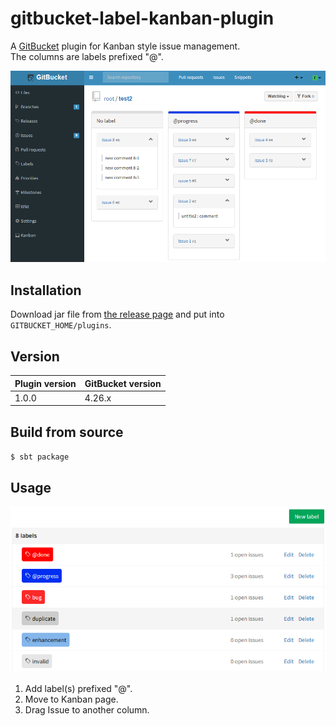# gitbucket-label-kanban-plugin

A [GitBucket](https://github.com/gitbucket/gitbucket) plugin for Kanban style issue management.  
The columns are labels prefixed "@".   

![Screenshot](./doc/screenshot.png)


## Installation

Download jar file from [the release page](https://github.com/kasancode/gitbucket-gantt-plugin/releases) and put into `GITBUCKET_HOME/plugins`.

## Version

Plugin version|GitBucket version
:---|:---
1.0.0|4.26.x

## Build from source

`$ sbt package`

## Usage

![labelList](./doc/labels.png)

1. Add label(s) prefixed "@".
1. Move to Kanban page.
1. Drag Issue to another column.

